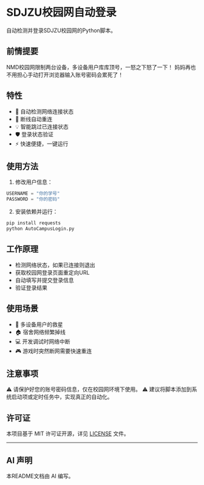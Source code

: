 # SDJZU校园网自动登录

自动检测并登录SDJZU校园网的Python脚本。

## 前情提要

NMD校园网限制两台设备，多设备用户库库顶号，一怒之下怒了一下！
妈妈再也不用担心手动打开浏览器输入账号密码会累死了！

## 特性

- 🚀 自动检测网络连接状态
- 🔄 断线自动重连
- 💡 智能跳过已连接状态
- 🛡️ 登录状态验证
- ⚡ 快速便捷，一键运行

## 使用方法

1. 修改用户信息：
```python
USERNAME = "你的学号"
PASSWORD = "你的密码"
```

2. 安装依赖并运行：
```bash
pip install requests
python AutoCampusLogin.py
```

## 工作原理

- 检测网络状态，如果已连接则退出
- 获取校园网登录页面重定向URL
- 自动填写并提交登录信息
- 验证登录结果

## 使用场景

- 📱 多设备用户的救星
- 🏠 宿舍网络频繁掉线
- 💻 开发调试时网络中断
- 🎮 游戏时突然断网需要快速重连

## 注意事项

⚠️ 请保护好您的账号密码信息，仅在校园网环境下使用。
⚠️ 建议将脚本添加到系统启动项或定时任务中，实现真正的自动化。

## 许可证

本项目基于 MIT 许可证开源，详见 [LICENSE](LICENSE) 文件。

---

## AI 声明

本README文档由 AI 编写。